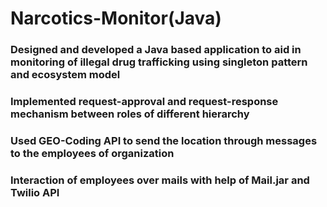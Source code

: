 # Narcotics-Monitor(Java)
### Designed and developed a Java based application to aid in monitoring of illegal drug trafficking using singleton pattern and ecosystem model
### Implemented request-approval and request-response mechanism between roles of different hierarchy
### Used GEO-Coding API to send the location through messages to the employees of organization
### Interaction of employees over mails with help of Mail.jar and Twilio API 
